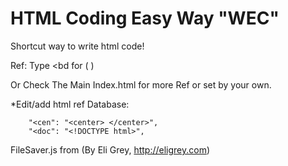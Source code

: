 # HTML Coding Easy Way "WEC"

Shortcut way to write html code!

Ref:
Type <bd for (<body> </body>)

Or Check The Main Index.html for more Ref or set by your own.

*Edit/add html ref Database:

        "<cen": "<center> </center>",
        "<doc": "<!DOCTYPE html>",
        
        
        
FileSaver.js from        (By Eli Grey, http://eligrey.com) 
